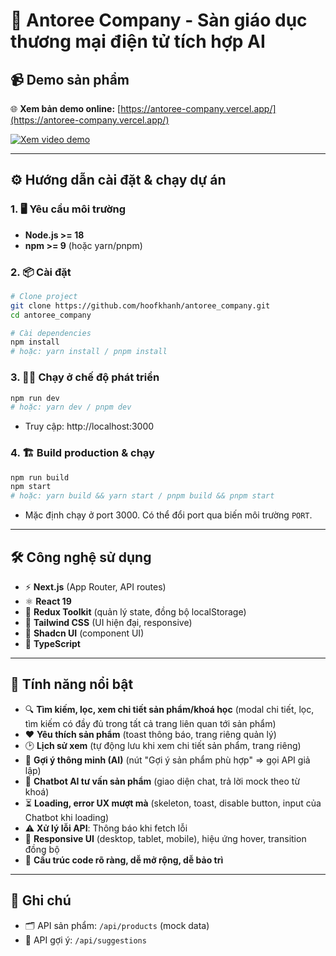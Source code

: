 # 🚀 Antoree Company - Sàn giáo dục thương mại điện tử tích hợp AI

## 📹 Demo sản phẩm

🌐 **Xem bản demo online:** [https://antoree-company.vercel.app/](https://antoree-company.vercel.app/)

[![Xem video demo](https://img.youtube.com/vi/K_z2nUwvTB0/maxresdefault.jpg)](https://youtu.be/K_z2nUwvTB0 "Xem video demo trên YouTube")

---

## ⚙️ Hướng dẫn cài đặt & chạy dự án

### 1. 🖥️ Yêu cầu môi trường
- **Node.js >= 18**
- **npm >= 9** (hoặc yarn/pnpm)

### 2. 📦 Cài đặt
```bash
# Clone project
git clone https://github.com/hoofkhanh/antoree_company.git
cd antoree_company

# Cài dependencies
npm install
# hoặc: yarn install / pnpm install
```

### 3. 🏃‍♂️ Chạy ở chế độ phát triển
```bash
npm run dev
# hoặc: yarn dev / pnpm dev
```
- Truy cập: http://localhost:3000

### 4. 🏗️ Build production & chạy
```bash
npm run build
npm start
# hoặc: yarn build && yarn start / pnpm build && pnpm start
```
- Mặc định chạy ở port 3000. Có thể đổi port qua biến môi trường `PORT`.

---

## 🛠️ Công nghệ sử dụng
- ⚡️ **Next.js** (App Router, API routes)
- ⚛️ **React 19**
- 🛒 **Redux Toolkit** (quản lý state, đồng bộ localStorage)
- 🎨 **Tailwind CSS** (UI hiện đại, responsive)
- 🧩 **Shadcn UI** (component UI)
- 🔡 **TypeScript**

---

## 🌟 Tính năng nổi bật
- 🔍 **Tìm kiếm, lọc, xem chi tiết sản phẩm/khoá học** (modal chi tiết, lọc, tìm kiếm có đầy đủ trong tất cả trang liên quan tới sản phẩm)
- ❤️ **Yêu thích sản phẩm** (toast thông báo, trang riêng quản lý)
- 🕑 **Lịch sử xem** (tự động lưu khi xem chi tiết sản phẩm, trang riêng)
- 🤖 **Gợi ý thông minh (AI)** (nút "Gợi ý sản phẩm phù hợp" => gọi API giả lập)
- 💬 **Chatbot AI tư vấn sản phẩm** (giao diện chat, trả lời mock theo từ khoá)
- ⏳ **Loading, error UX mượt mà** (skeleton, toast, disable button, input của Chatbot khi loading)
- ⚠️ **Xử lý lỗi API**: Thông báo khi fetch lỗi
- 📱 **Responsive UI** (desktop, tablet, mobile), hiệu ứng hover, transition đồng bộ
- 🧩 **Cấu trúc code rõ ràng, dễ mở rộng, dễ bảo trì**

---

## 📢 Ghi chú
- 🗂️ API sản phẩm: `/api/products` (mock data)
- 🧠 API gợi ý: `/api/suggestions`